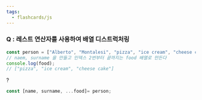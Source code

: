 ```yaml
---
tags:
  - flashcards/js
---
```

### Q :  레스트 연산자를 사용하여 배열 디스트럭처링
```js
const person = ["Alberto", "Montalesi", "pizza", "ice cream", "cheese cake"];
// naem, surname 을 만들고 인덱스 2번부터 끝까지는 food 배열로 만든다 
console.log(food);
// ["pizza", "ice cream", "cheese cake"]
```
?
```js
const [name, surname, ...food]= person;
```